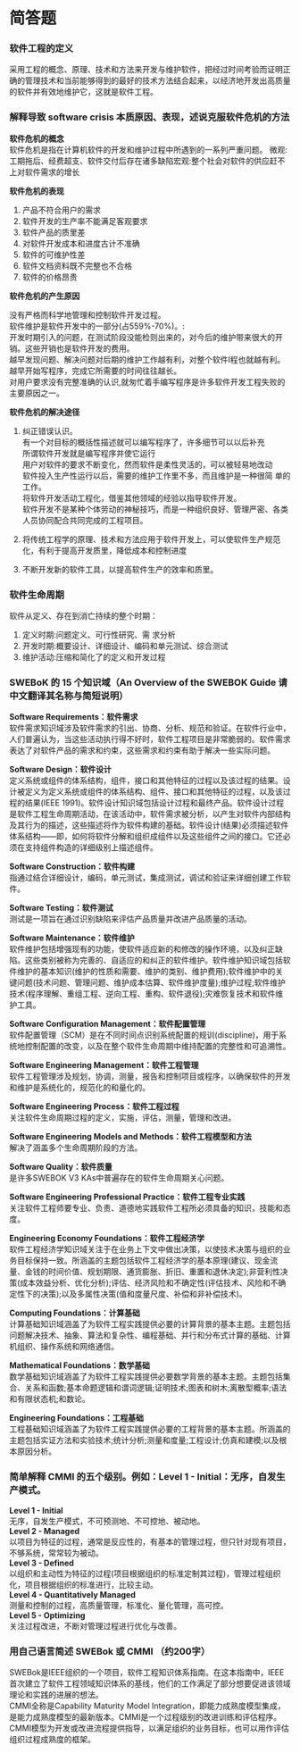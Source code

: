 # 简答题

### 软件工程的定义
采用工程的概念、原理、技术和方法来开发与维护软件，把经过时间考验而证明正确的管理技术和当前能够得到的最好的技术方法结合起来，以经济地开发出高质量的软件并有效地维护它，这就是软件工程。

### 解释导致 software crisis 本质原因、表现，述说克服软件危机的方法
**软件危机的概念**  
软件危机是指在计算机软件的开发和维护过程中所遇到的一系列严重问题。
微观:工期拖后、经费超支、软件交付后存在诸多缺陷宏观:整个社会对软件的供应赶不上对软件需求的增长

**软件危机的表现**  
1) 产品不符合用户的需求  
2) 软件开发的生产率不能满足客观要求  
3) 软件产品的质里差  
4) 对软件开发成本和进度古计不准确  
5) 软件的可维护性差  
6) 软件文档资料既不完整也不合格  
7) 软件的价格昂贵  

**软件危机的产生原因**  

没有严格而科学地管理和控制软件开发过程。  
软件维护是软件开发中的一部分(占559%-70%)。:  
开发时期引入的问题，在测试阶段没能检则出来的，对今后的维护带来很大的开销。这些开销也是软件开发的费用。  
越早发现问题、解决问题对后期的维护工作越有利，对整个软件I程也就越有利。越早开始写程序，完成它所需要的时间往往越长。  
对用户要求没有完整准确的认识,就匆忙着手编写程序是许多软件开发工程失败的主要原因之一。  

**软件危机的解决途径**  
1) 纠正错误认识。  
有一个对目标的概括性描述就可以编写程序了，许多细节可以以后补充  
所谓软件开发就是编写程序并使它运行  
用户对软件的要求不断变化，然而软件是柔性灵活的，可以被轻易地改动  
软件投入生产性运行以后，需要的维护工作里不多，而且维护是一种很简 单的工作。  
将软件开发活动工程化，借鉴其他领域的经验以指导软件开发。  
软件开发不是某种个体劳动的神秘技巧，而是一种组织良好、管理严密、各类人员协同配合共同完成的工程项目。  
  
2) 将传统工程学的原理、技术和方法应用于软件开发上，可以使软件生产规范化，有利于提高开发质里，降低成本和控制进度  
  
3) 不断开发新的软件工具，以提高软件生产的效率和质里。  
  
### 软件生命周期
软件从定义、存在到消亡持续的整个时期：  
1) 定义时期:问题定义、可行性研究、需  求分析  
2) 开发时期:概要设计、详细设计、编码和单元测试、综合测试  
3) 维护活动:压缩和简化了的定义和开发过程  
  
### SWEBoK 的 15 个知识域（An Overview of the SWEBOK Guide 请中文翻译其名称与简短说明）
**Software Requirements：软件需求**  
软件需求知识域涉及软件需求的引出、协商、分析、规范和验证。在软件行业中，人们普遍认为，当这些活动执行得不好时，软件工程项目是非常脆弱的。软件需求表达了对软件产品的需求和约束，这些需求和约束有助于解决一些实际问题。  
  
**Software Design：软件设计**  
定义系统或组件的体系结构，组件，接口和其他特征的过程以及该过程的结果。设计被定义为定义系统或组件的体系结构、组件、接口和其他特征的过程，以及该过程的结果(IEEE 1991)。软件设计知识域包括设计过程和最终产品。软件设计过程是软件工程生命周期活动，在该活动中，软件需求被分析，以产生对软件内部结构及其行为的描述，这些描述将作为软件构建的基础。软件设计(结果)必须描述软件体系结构——即，如何将软件分解和组织成组件以及这些组件之间的接口。它还必须在支持组件构造的详细级别上描述组件。  
  
**Software Construction：软件构建**  
指通过结合详细设计，编码，单元测试，集成测试，调试和验证来详细创建工作软件。  
  
**Software Testing：软件测试**  
测试是一项旨在通过识别缺陷来评估产品质量并改进产品质量的活动。  
  
**Software Maintenance：软件维护**  
软件维护包括增强现有的功能，使软件适应新的和修改的操作环境，以及纠正缺陷。这些类别被称为完善的、自适应的和纠正的软件维护。软件维护知识域包括软件维护的基本知识(维护的性质和需要、维护的类别、维护费用);软件维护中的关键问题(技术问题、管理问题、维护成本估算、软件维护度量);维护过程;软件维护技术(程序理解、重组工程、逆向工程、重构、软件退役);灾难恢复技术和软件维护工具。  
  
**Software Configuration Management：软件配置管理**  
软件配置管理（SCM）是在不同时间点识别系统配置的规训(discipline)，用于系统地控制配置的改变，以及在整个软件生命周期中维持配置的完整性和可追溯性。  
  
**Software Engineering Management：软件工程管理**  
软件工程管理涉及规划，协调，测量，报告和控制项目或程序，以确保软件的开发和维护是系统化的，规范化的和量化的。  
  
**Software Engineering Process：软件工程过程**  
关注软件生命周期过程的定义，实施，评估，测量，管理和改进。  
  
**Software Engineering Models and Methods：软件工程模型和方法**  
解决了涵盖多个生命周期阶段的方法。  
  
**Software Quality：软件质量**  
是许多SWEBOK V3 KAs中普遍存在的软件生命周期关心问题。  
  
**Software Engineering Professional Practice：软件工程专业实践**  
关注软件工程师要专业、负责、道德地实践软件工程所必须具备的知识，技能和态度。  
  
**Engineering Economy Foundations：软件工程经济学**  
软件工程经济学知识域关注于在业务上下文中做出决策，以使技术决策与组织的业务目标保持一致。所涵盖的主题包括软件工程经济学的基本原理(建议、现金流量、金钱的时间价值、规划期限、通货膨胀、折旧、重置和退休决定);非营利性决策(成本效益分析、优化分析);评估、经济风险和不确定性(评估技术、风险和不确定性下的决策);以及多属性决策(值和度量尺度、补偿和非补偿技术)。  
  
**Computing Foundations：计算基础**  
计算基础知识域涵盖了为软件工程实践提供必要的计算背景的基本主题。主题包括问题解决技术、抽象、算法和复杂性、编程基础、并行和分布式计算的基础、计算机组织、操作系统和网络通信。  
  
**Mathematical Foundations：数学基础**  
数学基础知识域涵盖了为软件工程实践提供必要数学背景的基本主题。主题包括集合、关系和函数;基本命题逻辑和谓词逻辑;证明技术;图表和树木;离散型概率;语法和有限状态机;和数论。  
  
**Engineering Foundations：工程基础**  
工程基础知识域涵盖了为软件工程实践提供必要的工程背景的基本主题。所涵盖的主题包括实证方法和实验技术;统计分析;测量和度量;工程设计;仿真和建模;以及根本原因分析。  
  
### 简单解释 CMMI 的五个级别。例如：Level 1 - Initial：无序，自发生产模式。
**Level 1 - Initial**  
无序，自发生产模式，不可预测地、不可控地、被动地。  
**Level 2 - Managed**  
以项目为特征的过程，通常是反应性的，有基本的管理过程，但只针对现有项目，不够系统，常常较为被动。  
**Level 3 - Defined**  
以组织和主动性为特征的过程(项目根据组织的标准定制其过程)，管理过程组织化，项目根据组织的标准进行，比较主动。  
**Level 4 - Quantitatively Managed**  
测量和控制的过程，高质量管理，标准化、量化管理，高可控。  
**Level 5 - Optimizing**  
关注过程改进，不断对管理过程进行优化与改善。  
  
### 用自己语言简述 SWEBok 或 CMMI （约200字）
SWEBok是IEEE组织的一个项目，软件工程知识体系指南。在这本指南中，IEEE首次建立了软件工程领域知识体系的基线，他们的工作满足了部分想要促进该领域理论和实践的进展的想法。  
CMMI全称是Capability Maturity Model Integration，即能力成熟度模型集成，是能力成熟度模型的最新版本。CMMI是一个过程级别的改进训练和评估程序。CMMI模型为开发或改进流程提供指导，以满足组织的业务目标，也可以用作评估组织过程成熟度的框架。  
